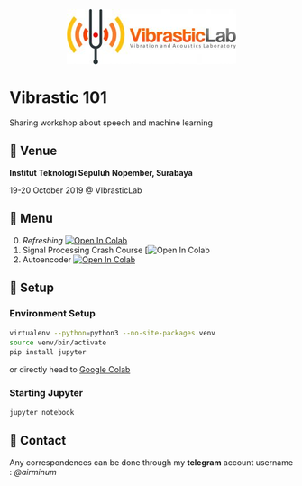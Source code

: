 <p align="center">
  <img src="assets/img/vibrastic.jpg">
</p>

# Vibrastic 101

Sharing workshop about speech and machine learning

## :triangular_flag_on_post: Venue

**Institut Teknologi Sepuluh Nopember, Surabaya**

19-20 October 2019 @ VIbrasticLab


## :hamburger: Menu

0. _Refreshing_ [![Open In Colab](https://colab.research.google.com/assets/colab-badge.svg)]()
1. Signal Processing Crash Course [![Open In Colab](https://colab.research.google.com/github/linerocks/vibrastic101/blob/master/notebook/signal_processing_crash_course.ipynb)
2. Autoencoder [![Open In Colab](https://colab.research.google.com/assets/colab-badge.svg)]()

## :wrench: Setup
### Environment Setup
```bash
virtualenv --python=python3 --no-site-packages venv
source venv/bin/activate
pip install jupyter
```

or directly head to [Google Colab](https://colab.research.google.com)

### Starting Jupyter
```bash
jupyter notebook
```

## :email: Contact 

Any correspondences can be done through my **telegram** account username : *@airminum*
